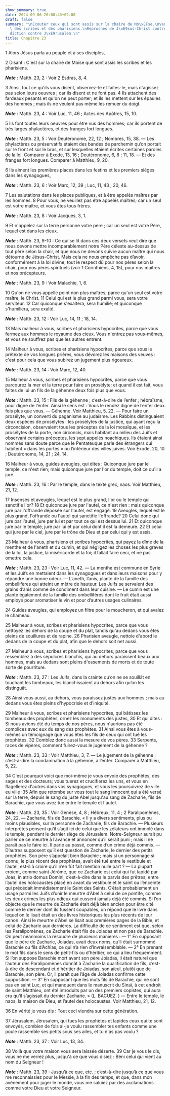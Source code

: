```yaml
---
show_summary: true
date: 2024-09-06 20:00:43+02:00
draft: false
summary: "\nEcouter ceux qui sont assis sur la chaire de Mo\xEFse.\nVanit\xE9 et hypocrisie\
  \ des scribes et des pharisiens.\nReproches de J\xE9sus-Christ contre eux.\nPr\xE9\
  diction contre J\xE9rusalem.\n"
title: Chapitre 23
---
```





1 Alors Jésus parla au peuple et à ses disciples,


2 Disant : C'est sur la chaire de Moïse que sont assis les scribes et les pharisiens.

***Note*** :  Matth. 23, 2 : Voir 2 Esdras, 8, 4.

3 Ainsi, tout ce qu'ils vous disent, observez-le et faites-le, mais n'agissez pas selon leurs oeuvres ; car ils disent et ne font pas. 4 Ils attachent des fardeaux pesants et qu'on ne peut porter; et ils les mettent sur les épaules des hommes ; mais ils ne veulent pas même les remuer du doigt.

***Note*** :  Matth. 23, 4 : Voir Luc, 11, 46 ; Actes des Apôtres, 15, 10.

5 Ils font toutes leurs oeuvres pour être vus des hommes; car ils portent de très larges phylactères, et des franges fort longues.

***Note*** :  Matth. 23, 5 : Voir Deutéronome, 22, 12 ; Nombres, 15, 38. ― Les phylactères ou préservatifs étaient des bandes de parchemin qu’on portait sur le front et sur le bras, et sur lesquelles étaient écrites certaines paroles de la loi. Comparer à Exode, 13, 16 ; Deutéronome, 6, 8 ; 11, 18. ― Et des franges fort longues. Comparer à Matthieu, 9, 20.

6 Ils aiment les premières places dans les festins et les premiers sièges dans les synagogues,

***Note*** :  Matth. 23, 6 : Voir Marc, 12, 39 ; Luc, 11, 43 ; 20, 46.

7 Les salutations dans les places publiques, et à être appelés maîtres par les hommes. 8 Pour vous, ne veuillez pas être appelés maîtres; car un seul est votre maître, et vous êtes tous frères.

***Note*** :  Matth. 23, 8 : Voir Jacques, 3, 1.

9 Et n'appelez sur la terre personne votre père ; car un seul est votre Père, lequel est dans les cieux.

***Note*** :  Matth. 23, 9-10 : Ce qui se lit dans ces deux versets veut dire que nous devons mettre incomparablement notre Père céleste au-dessus de tout père selon la chair, et que nous ne devons suivre aucun maître qui nous détourne de Jésus-Christ. Mais cela ne nous empêche pas d’avoir, conformément à la loi divine, tout le respect dû pour nos pères selon la chair, pour nos pères spirituels (voir 1 Corinthiens, 4, 15), pour nos maîtres et nos précepteurs.

***Note*** :  Matth. 23, 9 : Voir Malachie, 1, 6.

10 Qu'on ne vous appelle point non plus maîtres; parce qu'un seul est votre maître, le Christ. 11 Celui qui est le plus grand parmi vous, sera votre serviteur. 12 Car quiconque s'exaltera, sera humilié; et quiconque s'humiliera, sera exalté.

***Note*** :  Matth. 23, 12 : Voir Luc, 14, 11 ; 18, 14.


13 Mais malheur à vous, scribes et pharisiens hypocrites, parce que vous fermez aux hommes le royaume des cieux. Vous n'entrez pas vous-mêmes, et vous ne souffrez pas que les autres entrent.


14 Malheur à vous, scribes et pharisiens hypocrites, parce que sous le prétexte de vos longues prières, vous dévorez les maisons des veuves : c'est pour cela que vous subirez un jugement plus rigoureux.

***Note*** :  Matth. 23, 14 : Voir Marc, 12, 40.


15 Malheur à vous, scribes et pharisiens hypocrites, parce que vous parcourez la mer et la terre pour faire un prosélyte; et quand il est fait, vous faites de lui un fils de la géhenne deux fois plus que vous.

***Note*** :  Matth. 23, 15 : Fils de la géhenne ; c’est-à-dire de l’enfer ; hébraïsme, pour digne de l’enfer. Ainsi le sens est : Vous le rendez digne de l’enfer deux fois plus que vous. ― Géhenne. Voir Matthieu, 5, 22. ― Pour faire un prosélyte, un converti du paganisme au judaïsme. Les Rabbins distinguaient deux espèces de prosélytes : les prosélytes de la justice, qui ayant reçu la circoncision, observaient tous les préceptes de la loi mosaïque, et les prosélytes de la porte, non circoncis, mais habitant au milieu des Juifs et observant certains préceptes, les sept appelés noachiques. Ils étaient ainsi nommés sans doute parce que le Pentateuque parle des étrangers qui habitent « dans les portes » ou l’intérieur des villes juives. Voir Exode, 20, 10 ; Deutéronome, 14, 21 ; 24, 14.


16 Malheur à vous, guides aveugles, qui dites : Quiconque jure par le temple, ce n'est rien; mais quiconque jure par l'or du temple, doit ce qu'il a juré.

***Note*** :  Matth. 23, 16 : Par le temple, dans le texte grec, naos. Voir Matthieu, 21, 12.

17 Insensés et aveugles, lequel est le plus grand, l'or ou le temple qui sanctifie l'or? 18 Et quiconque jure par l'autel, ce n'est rien : mais quiconque jure par l'offrande déposée sur l'autel, est engagé. 19 Aveugles, lequel est le plus grand, l'offrande ou l'autel qui sanctifie l'offrande? 20 Celui donc qui jure par l'autel, jure par lui et par tout ce qui est dessus lui. 21 Et quiconque jure par le temple, jure par lui et par celui dont il est la demeure. 22 Et celui qui jure par le ciel, jure par le trône de Dieu et par celui qui y est assis.


23 Malheur à vous, pharisiens et scribes hypocrites, qui payez la dîme de la menthe et de l'aneth et du cumin, et qui négligez les choses les plus graves de la loi, la justice, la miséricorde et la foi; il fallait faire ceci, et ne pas omettre cela.

***Note*** :  Matth. 23, 23 : Voir Luc, 11, 42. ― La menthe est commune en Syrie et les Juifs en mettaient dans les synagogues et dans leurs maisons pour y répandre une bonne odeur. ― L’aneth, l’anis, plante de la famille des ombellifères qui atteint un mètre de hauteur. Les Juifs se servaient des grains d’anis comme de condiment dans leur cuisine. ― Le cumin est une plante également de la famille des ombellifères dont le fruit était aussi employé pour aromatiser le vin et pour d’autres usages culinaires.

24 Guides aveugles, qui employez un filtre pour le moucheron, et qui avalez le chameau.


25 Malheur à vous, scribes et pharisiens hypocrites, parce que vous nettoyez les dehors de la coupe et du plat, tandis qu'au dedans vous êtes pleins de souillures et de rapine. 26 Pharisien aveugle, nettoie d'abord le dedans de la coupe et du plat, afin que le dehors soit net aussi.


27 Malheur à vous, scribes et pharisiens hypocrites, parce que vous ressemblez à des sépulcres blanchis, qui au dehors paraissent beaux aux hommes, mais au dedans sont pleins d'ossements de morts et de toute sorte de pourriture.

***Note*** :  Matth. 23, 27 : Les Juifs, dans la crainte qu’on ne se souillât en touchant les tombeaux, les blanchissaient au dehors afin qu’on les distinguât.

28 Ainsi vous aussi, au dehors, vous paraissez justes aux hommes ; mais au dedans vous êtes pleins d'hypocrisie et d'iniquité.


29 Malheur à vous, scribes et pharisiens hypocrites, qui bâtissez les tombeaux des prophètes, ornez les monuments des justes, 30 Et qui dites : Si nous avions été du temps de nos pères, nous n'aurions pas été complices avec eux du sang des prophètes. 31 Ainsi vous êtes à vous-mêmes un témoignage que vous êtes les fils de ceux qui ont tué les prophètes. 32 Comblez donc aussi la mesure de vos pères. 33 Serpents, races de vipères, comment fuirez-vous le jugement de la géhenne ?

***Note*** :  Matth. 23, 33 : Voir Matthieu, 3, 7. ― Le jugement de la géhenne ; c’est-à-dire la condamnation à la géhenne, à l’enfer. Comparer à Matthieu, 5, 22.

34 C'est pourquoi voici que moi-même je vous envoie des prophètes, des sages et des docteurs; vous tuerez et crucifierez les uns, et vous en flagellerez d'autres dans vos synagogues, et vous les poursuivrez de ville eu ville :35 Afin que retombe sur vous tout le sang innocent qui a été versé sur la terre, depuis le sang du juste Abel jusqu'au sang de Zacharie, fils de Barachie, que vous avez tué entre le temple et l'autel.

***Note*** :  Matth. 23, 35 : Voir Genèse, 4, 8 ; Hébreux, 11, 4 ; 2 Paralipomènes, 24, 22. ― Zacharie, fils de Barachie. « Il y a divers sentiments, plus ou moins plausibles, sur la personne de Zacharie, fils de Barachie. ― Plusieurs interprètes pensent qu’il s’agit ici de celui que les zélateurs ont immolé dans le temple, pendant le dernier siège de Jérusalem. Notre-Seigneur aurait pu parler de ce meurtre à l’avance et annoncer qu’il serait puni ; mais il ne paraît pas le faire ici. Il parle au passé, comme d’un crime déjà commis. ― D’autres supposent qu’il est question de Zacharie, le dernier des petits prophètes. Son père s’appelait bien Barachie ; mais si un personnage si connu, le plus récent des prophètes, avait été tué entre le vestibule et l’autel, est-il à croire qu’il n’en fût fait mention nulle part ? ― La plupart croient, comme saint Jérôme, que ce Zacharie est celui qui fut lapidé par Joas, in atrio domus Domini, c’est-à-dire dans le parvis des prêtres, entre l’autel des holocaustes placé en avant du
vestibule et le saint ou l’enceinte qui précédait immédiatement le Saint des Saints. C’était probablement un usage parmi les Juifs d’unir le meurtre d’Abel à celui de ce pontife, comme les deux crimes les plus odieux qui eussent jamais déjà été commis. Si l’on objecte que le meurtre de Zacharie était déjà bien ancien pour être cité comme le dernier dont ils fussent coupables, on répond que le livre dans lequel on le lisait était un des livres historiques les plus récents de leur canon. Ainsi le meurtre d’Abel se lisait aux premières pages de la Bible, et celui de Zacharie aux dernières. La difficulté de ce sentiment est que, selon les Paralipomènes, ce Zacharie était fils de Joiadas et non pas de Barachie. On peut néanmoins la résoudre de plusieurs manières : ― 1° En supposant que le père de Zacharie, Joiadas, avait deux noms, qu’il était surnommé Barachie ou fils d’Achias, ce qui n’a rien d’invraisemblable. ― 2° En prenant le mot fils dans le sens de petit-fils ou d’héritier, ce qui a lieu fréquemment. Si
l’on suppose Barachie mort avant son père Joiadas, il était naturel que l’auteur des Paralipomènes donnât à Zacharie la qualification de fils, c’est-à-dire de descendant et d’héritier de Joiadas, son aïeul, plutôt que de Barachie, son père. Or, il paraît que l’âge de Joiadas confirme cette supposition. ― 3° En supposant que les mots fils de Barachie, qui ne sont pas en saint Luc, et qui manquent dans le manuscrit du Sinaï, à cet endroit de saint Matthieu, ont été introduits par un des premiers copistes, qui aura cru qu’il s’agissait du dernier Zacharie. » (L. BACUEZ. ) ― Entre le temple, le naos, la maison de Dieu, et l’autel des holocaustes. Voir Matthieu, 21, 12.

36 En vérité je vous dis : Tout ceci viendra sur cette génération.


37 Jérusalem, Jérusalem, qui tues les prophètes et lapides ceux qui te sont envoyés, combien de fois ai-je voulu rassembler tes enfants comme une poule rassemble ses petits sous ses ailes, et tu n'as pas voulu ?

***Note*** :  Matth. 23, 37 : Voir Luc, 13, 34.

38 Voilà que votre maison vous sera laissée déserte. 39 Car je vous le dis, vous ne me verrez plus, jusqu'à ce que vous disiez : Béni celui qui vient au nom du Seigneur !

***Note*** :  Matth. 23, 39 : Jusqu’à ce que, etc. ; c’est-à-dire jusqu’à ce que vous me reconnaissiez pour le Messie, à la fin des temps, et que, dans mon avènement pour juger le monde, vous me saluiez par des acclamations comme votre Dieu et votre Seigneur.

